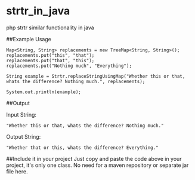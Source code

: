 # strtr_in_java
php strtr similar functionality in java


##Example Usage

	Map<String, String> replacements = new TreeMap<String, String>();
	replacements.put("this", "that");
	replacements.put("that", "this");
	replacements.put("Nothing much", "Everything");
			
	String example = Strtr.replaceStringUsingMap("Whether this or that, whats the difference? Nothing much.", replacements);

	System.out.println(example);

##Output

Input String:

    "Whether this or that, whats the difference? Nothing much."

Output String:

    "Whether that or this, whats the difference? Everything."

##Include it in your project
Just copy and paste the code above in your project, it's only one class. No need for a maven repository or separate jar file here.
